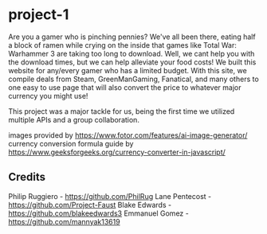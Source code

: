 # project-1

Are you a gamer who is pinching pennies? We've all been there, eating half a block of ramen while crying on the inside that games like Total War: Warhammer 3 are taking too long to download. Well, we cant help you with the download times, but we can help alleviate your food costs! We built this website for any/every gamer who has a limited budget. With this site, we compile deals from Steam, GreenManGaming, Fanatical, and many others to one easy to use page that will also convert the price to whatever major currency you might use!

This project was a major tackle for us, being the first time we utilized multiple APIs and a group collaboration.


images provided by https://www.fotor.com/features/ai-image-generator/
currency conversion formula guide by https://www.geeksforgeeks.org/currency-converter-in-javascript/


## Credits
Philip Ruggiero - https://github.com/PhilRug
Lane Pentecost - https://github.com/Project-Faust
Blake Edwards - https://github.com/blakeedwards3
Emmanuel Gomez - https://github.com/mannyak13619